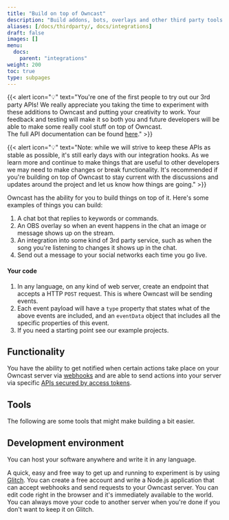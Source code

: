 ```yaml
---
title: "Build on top of Owncast"
description: "Build addons, bots, overlays and other third party tools and apps on top of Owncast"
aliases: [/docs/thirdparty/, docs/integrations]
draft: false
images: []
menu:
  docs:
    parent: "integrations"
weight: 200
toc: true
type: subpages
---
```


{{< alert icon="💡" text="You're one of the first people to try out our 3rd party APIs!  We really appreciate you taking the time to experiment with these additions to Owncast and putting your creativity to work.  Your feedback and testing will make it so both you and future developers will be able to make some really cool stuff on top of Owncast.<br/>The full API documentation can be found <a href=/api/latest/#tag/Integrations>here</a>." >}}

{{< alert icon="💡" text="Note: while we will strive to keep these APIs as stable as possible, it's still early days with our integration hooks. As we learn more and continue to make things that are useful to other developers we may need to make changes or break functionality.  It's recommended if you're building on top of Owncast to stay current with the discussions and updates around the project and let us know how things are going." >}}

Owncast has the ability for you to build things on top of it. Here's some examples of things you can build:

1. A chat bot that replies to keywords or commands.
1. An OBS overlay so when an event happens in the chat an image or message shows up on the stream.
1. An integration into some kind of 3rd party service, such as when the song you're listening to changes it shows up in the chat.
1. Send out a message to your social networks each time you go live.

#### Your code

1. In any language, on any kind of web server, create an endpoint that accepts a HTTP `POST` request. This is where Owncast will be sending events.
1. Each event payload will have a `type` property that states what of the above events are included, and an `eventData` object that includes all the specific properties of this event.
1. If you need a starting point see our example projects.

## Functionality

You have the ability to get notified when certain actions take place on your Owncast server via [webhooks](/thirdparty/webhooks) and are able to send actions into your server via specific [APIs secured by access tokens](/thirdparty/apis).

## Tools

The following are some tools that might make building a bit easier.

## Development environment

You can host your software anywhere and write it in any language.

A quick, easy and free way to get up and running to experiment is by using [Glitch](http://glitch.com). You can create a free account and write a Node.js application that can accept webhooks and send requests to your Owncast server. You can edit code right in the browser and it's immediately available to the world. You can always move your code to another server when you're done if you don't want to keep it on Glitch.
